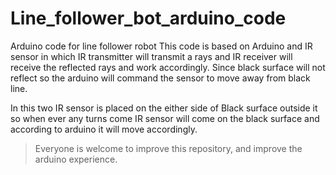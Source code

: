 # Line_follower_bot_arduino_code
Arduino code for line follower robot
This code is based on Arduino and IR sensor in which IR transmitter will transmit a rays and IR receiver will receive the reflected rays and work accordingly.
Since black surface will not reflect so the arduino will command the sensor to move away from black line.

In this two IR sensor is placed on the either side of Black surface outside it so when ever any turns come IR sensor will come on the black surface and according to arduino it will move accordingly.



> Everyone is welcome to improve this repository, and improve the arduino experience.
